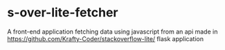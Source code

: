 # s-over-lite-fetcher
A front-end application fetching data using javascript from an api made in https://github.com/Krafty-Coder/stackoverflow-lite/ flask application
